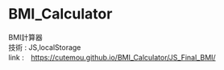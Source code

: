 # BMI_Calculator
BMI計算器 <br>
技術 : JS,localStorage　<br>
link :　https://cutemou.github.io/BMI_Calculator/JS_Final_BMI/

